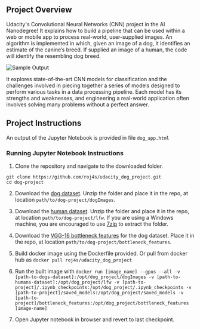 [//]: # (Image References)

[image1]: ./images/sample_dog_output.png "Sample Output"
[image2]: ./images/vgg16_model.png "VGG-16 Model Keras Layers"
[image3]: ./images/vgg16_model_draw.png "VGG16 Model Figure"


## Project Overview

Udacity's Convolutional Neural Networks (CNN) project in the AI Nanodegree! It
explains how to build a pipeline that can be used within a web or mobile app to
process real-world, user-supplied images.  An algorithm is implemented in which,
given an image of a dog, it identifies an estimate of the canine’s breed.  If supplied an image of a human, the code will identify the resembling dog breed.

![Sample Output][image1]

It explores state-of-the-art CNN models for classification and the challenges involved in piecing together a series of models designed to perform various tasks in a data processing pipeline.  Each model has its strengths and weaknesses, and engineering a real-world application often involves solving many problems without a perfect answer.

## Project Instructions

An output of the Jupyter Notebook is provided in file `dog_app.html`

### Running Jupyter Notebook Instructions

1. Clone the repository and navigate to the downloaded folder.
```	
git clone https://github.com/roj4s/udacity_dog_project.git
cd dog-project
```

2. Download the [dog dataset](https://s3-us-west-1.amazonaws.com/udacity-aind/dog-project/dogImages.zip).  Unzip the folder and place it in the repo, at location `path/to/dog-project/dogImages`.

3. Download the [human dataset](https://s3-us-west-1.amazonaws.com/udacity-aind/dog-project/lfw.zip).  Unzip the folder and place it in the repo, at location `path/to/dog-project/lfw`.  If you are using a Windows machine, you are encouraged to use [7zip](http://www.7-zip.org/) to extract the folder. 

4. Download the [VGG-16 bottleneck features](https://s3-us-west-1.amazonaws.com/udacity-aind/dog-project/DogVGG16Data.npz) for the dog dataset.  Place it in the repo, at location `path/to/dog-project/bottleneck_features`.

5. Build docker image using the Dockerfile provided. Or pull from docker hub as `docker pull roj4s/udacity_dog_project`

6. Run the built image with `docker run [image_name] --gpus --all -v [path-to-dogs-dataset]:/opt/dog_project/dogImages -v [path-to-humans-dataset]:/opt/dog_project/lfw -v [path-to-project]/.ipynb_checkpoints:/opt/dog_project/.ipynb_checkpoints -v [path-to-project]/saved_models:/opt/dog_project/saved_models -v [path-to-project]/bottleneck_features:/opt/dog_project/bottleneck_features [image-name]`

7. Open Jupyter notebook in browser and revert to last checkpoint.
